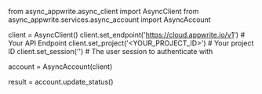from async_appwrite.async_client import AsyncClient
from async_appwrite.services.async_account import AsyncAccount


client = AsyncClient()
client.set_endpoint('https://cloud.appwrite.io/v1') # Your API Endpoint
client.set_project('<YOUR_PROJECT_ID>') # Your project ID
client.set_session('') # The user session to authenticate with

account = AsyncAccount(client)

result = account.update_status()
